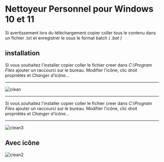 # Nettoyeur Personnel pour Windows 10 et 11

Si avertissement lors du téléchargement copier coller tous le contenu dans un fichier .txt et enregistrer le sous le format batch *( .bat )*

## installation


Si vous souhaitez l'installer copier coller le fichier creer dans *C:\Program Files* ajouter un raccourci sur le bureau.
Modifier l'icône, clic droit propriétés et *Changer d'icône...* 
______________________________________________________________________________________________________________________________________________


![clean](https://github.com/ps81frt/Powershell/assets/32146568/4924af73-e2b3-433e-8e8f-bb30f1ad076a)


______________________________________________________________________________________________________________________________________________


Si vous souhaitez l'installer copier coller le fichier creer dans *C:\Program Files* ajouter un raccourci sur le bureau.
Modifier l'icône, clic droit propriétés et *Changer d'icône...* 
______________________________________________________________________________________________________________________________________________

![clean3](https://github.com/ps81frt/Powershell/assets/32146568/b0a17691-8c9a-4faa-88b3-8516c69da603)

## Avec icône

![clean2](https://github.com/ps81frt/Powershell/assets/32146568/253858c6-e9fa-42c5-be5a-f12482916fe1)


